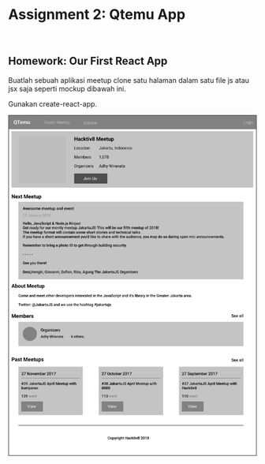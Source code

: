# Assignment 2: Qtemu App

<br/>

## Homework: Our First React App

Buatlah sebuah aplikasi meetup clone satu halaman dalam satu file js atau jsx saja seperti mockup dibawah ini.

Gunakan create-react-app.

![alt](./docs/qtemu-example.png)